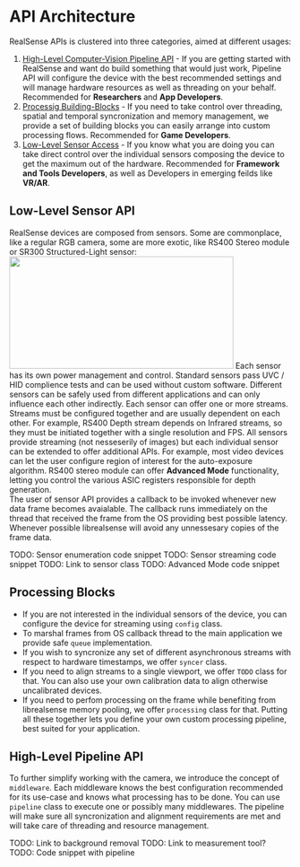 # API Architecture

RealSense APIs is clustered into three categories, aimed at different usages: 
1. [High-Level Computer-Vision Pipeline API](#High-Level-Pipeline-API) - If you are getting started with RealSense and want do build something that would just work, Pipeline API will configure the device with the best recommended settings and will manage hardware resources as well as threading on your behalf. Recommended for **Researchers** and **App Developers**. 
2. [Processig Building-Blocks](#Processing-Blocks) - If you need to take control over threading, spatial and temporal syncronization and memory management, we provide a set of building blocks you can easily arrange into custom processing flows. Recommended for **Game Developers**.
3. [Low-Level Sensor Access](#Low-Level-Sensor-API) - If you know what you are doing you can take direct control over the individual sensors composing the device to get the maximum out of the hardware. Recommended for **Framework and Tools Developers**, as well as Developers in emerging feilds like **VR/AR**. 

## Low-Level Sensor API
RealSense devices are composed from sensors. Some are commonplace, like a regular RGB camera, some are more exotic, like RS400 Stereo module or SR300 Structured-Light sensor:
<img src="img/realsense.gif" width="400" height="200" />
Each sensor has its own power management and control. Standard sensors pass UVC / HID complience tests and can be used without custom software. Different sensors can be safely used from different applications and can only influence each other indirectly. 
Each sensor can offer one or more streams. Streams must be configured together and are usually dependent on each other. For example, RS400 Depth stream depends on Infrared streams, so they must be initiated together with a single resolution and FPS.
All sensors provide streaming (not nesseserily of images) but each individual sensor can be extended to offer additional APIs. For example, most video devices can let the user configure region of interest for the auto-exposure algorithm. RS400 stereo module can offer **Advanced Mode** functionality, letting you control the various ASIC registers responsible for depth generation.  
The user of sensor API provides a callback to be invoked whenever new data frame becomes avaialable. The callback runs immediately on the thread that received the frame from the OS providing best possible latency. Whenever possible librealsense will avoid any unnessesary copies of the frame data. 

TODO: Sensor enumeration code snippet
TODO: Sensor streaming code snippet
TODO: Link to sensor class
TODO: Advanced Mode code snippet

## Processing Blocks

* If you are not interested in the individual sensors of the device, you can configure the device for streaming using `config` class. 
* To marshal frames from OS callback thread to the main application we provide safe `queue` implementation. 
* If you wish to syncronize any set of different asynchronous streams with respect to hardware timestamps, we offer `syncer` class. 
* If you need to align streams to a single viewport, we offer `TODO` class for that. You can also use your own calibration data to align otherwise uncalibrated devices. 
* If you need to perfom processing on the frame while benefiting from librealsense memory pooling, we offer `processing` class for that. 
Putting all these together lets you define your own custom processing pipeline, best suited for your application. 

## High-Level Pipeline API

To further simplify working with the camera, we introduce the concept of `middleware`. Each middleware knows the best configuration recommended for its use-case and knows what processing has to be done. You can use `pipeline` class to execute one or possibly many middlewares. The pipeline will make sure all syncronization and alignment requirements are met and will take care of threading and resource management. 

TODO: Link to background removal
TODO: Link to measurement tool?
TODO: Code snippet with pipeline